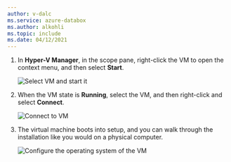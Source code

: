```yaml
---
author: v-dalc
ms.service: azure-databox
ms.author: alkohli
ms.topic: include
ms.date: 04/12/2021
---
```



1. In **Hyper-V Manager**, in the scope pane, right-click the VM to open the context menu, and then select **Start**. 

    ![Select VM and start it](./media/azure-stack-edge-connect-to-hyperv-vm/connect-virtual-machine-01.png)

2. When the VM state is **Running**, select the VM, and then right-click and select **Connect**.

    ![Connect to VM](./media/azure-stack-edge-connect-to-hyperv-vm/connect-virtual-machine-02.png)

3. The virtual machine boots into setup, and you can walk through the installation like you would on a physical computer.
 
   ![Configure the operating system of the VM](./media/azure-stack-edge-connect-to-hyperv-vm/connect-virtual-machine-03.png)<!--Reshot. How best to generalize client name?-->

<!--Compare with the Hyper-V VM steps in https://learn.microsoft.com/virtualization/hyper-v-on-windows/quick-start/create-virtual-machine#complete-the-operating-system-deployment. Should licensing be raised as an issue in the Azure Stack Edge version?-->
